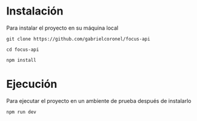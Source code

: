 # Instalación

Para instalar el proyecto en su máquina local

    git clone https://github.com/gabrielcoronel/focus-api
    
    cd focus-api
    
    npm install


# Ejecución

Para ejecutar el proyecto en un ambiente de prueba después de instalarlo

    npm run dev
